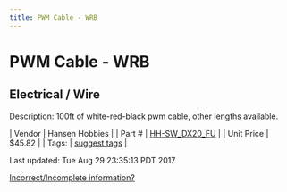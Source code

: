 ```yaml
---
title: PWM Cable - WRB
---
```


# PWM Cable - WRB
## Electrical / Wire
Description: 	100ft of white-red-black pwm cable, other lengths available. 

| Vendor | Hansen Hobbies | 
| Part # | [HH-SW_DX20_FU](http://www.hansenhobbies.com/products/connectors/wire/servo/sw_dx20_fu/) | 
| Unit Price | $45.82 | 
| Tags: | [suggest tags](https://docs.google.com/forms/d/e/1FAIpQLSeWyY8v3RgOty-MyWmh9U0iivNYN_molChYyS-0U-o-kOAv_g/viewform) | 

Last updated: Tue Aug 29 23:35:13 PDT 2017

 [Incorrect/Incomplete information?](https://docs.google.com/forms/d/e/1FAIpQLSeWyY8v3RgOty-MyWmh9U0iivNYN_molChYyS-0U-o-kOAv_g/viewform)